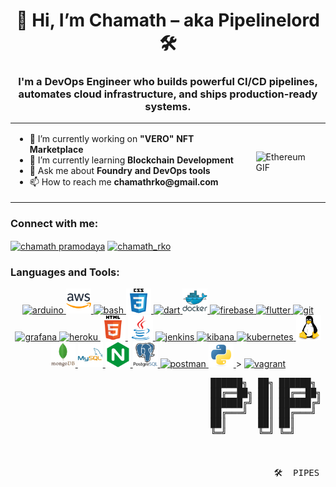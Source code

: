 <h1 align="center">👋 Hi, I’m Chamath – aka Pipelinelord 🛠️</h1>
<h3 align="center">I'm a DevOps Engineer who builds powerful CI/CD pipelines, automates cloud infrastructure, and ships production-ready systems.</h3>

<table>
  <tr>
    <td>
      <ul>
        <li>🔭 I’m currently working on <b>"VERO" NFT Marketplace</b></li>
        <li>🌱 I’m currently learning <b>Blockchain Development</b></li>
        <li>💬 Ask me about <b>Foundry and DevOps tools</b></li>
        <li>📫 How to reach me <b>chamathrko@gmail.com</b></li>
      </ul>
    </td>
    <td>
      <img src="https://tenor.com/view/eth-ethereum-gif-21354314.gif" width="200" alt="Ethereum GIF">
    </td>

  </tr>
</table>



<h3 align="left">Connect with me:</h3>
<p align="left">
<a href="www.linkedin.com/in/chamath-pramodaya-3a9745211" target="blank"><img align="center" src="https://raw.githubusercontent.com/rahuldkjain/github-profile-readme-generator/master/src/images/icons/Social/linked-in-alt.svg" alt="chamath pramodaya" height="30" width="40" /></a>
<a href="https://instagram.com/chamath_rko" target="blank"><img align="center" src="https://raw.githubusercontent.com/rahuldkjain/github-profile-readme-generator/master/src/images/icons/Social/instagram.svg" alt="chamath_rko" height="30" width="40" /></a>
</p>



<h3 align="left">Languages and Tools:</h3>
<p align="center"> <a href="https://www.arduino.cc/" target="_blank" rel="noreferrer"> <img src="https://cdn.worldvectorlogo.com/logos/arduino-1.svg" alt="arduino" width="40" height="40"/> </a> <a href="https://aws.amazon.com" target="_blank" rel="noreferrer"> <img src="https://raw.githubusercontent.com/devicons/devicon/master/icons/amazonwebservices/amazonwebservices-original-wordmark.svg" alt="aws" width="40" height="40"/> </a> <a href="https://www.gnu.org/software/bash/" target="_blank" rel="noreferrer"> <img src="https://www.vectorlogo.zone/logos/gnu_bash/gnu_bash-icon.svg" alt="bash" width="40" height="40"/> </a> <a href="https://www.w3schools.com/css/" target="_blank" rel="noreferrer"> <img src="https://raw.githubusercontent.com/devicons/devicon/master/icons/css3/css3-original-wordmark.svg" alt="css3" width="40" height="40"/> </a> <a href="https://dart.dev" target="_blank" rel="noreferrer"> <img src="https://www.vectorlogo.zone/logos/dartlang/dartlang-icon.svg" alt="dart" width="40" height="40"/> </a> <a href="https://www.docker.com/" target="_blank" rel="noreferrer"> <img src="https://raw.githubusercontent.com/devicons/devicon/master/icons/docker/docker-original-wordmark.svg" alt="docker" width="40" height="40"/> </a> <a href="https://firebase.google.com/" target="_blank" rel="noreferrer"> <img src="https://www.vectorlogo.zone/logos/firebase/firebase-icon.svg" alt="firebase" width="40" height="40"/> </a>  </a> <a href="https://flutter.dev" target="_blank" rel="noreferrer"> <img src="https://www.vectorlogo.zone/logos/flutterio/flutterio-icon.svg" alt="flutter" width="40" height="40"/> </a> <a href="https://git-scm.com/" target="_blank" rel="noreferrer"> <img src="https://www.vectorlogo.zone/logos/git-scm/git-scm-icon.svg" alt="git" width="40" height="40"/> </a> <a href="https://grafana.com" target="_blank" rel="noreferrer"> <img src="https://www.vectorlogo.zone/logos/grafana/grafana-icon.svg" alt="grafana" width="40" height="40"/> </a> <a href="https://heroku.com" target="_blank" rel="noreferrer"> <img src="https://www.vectorlogo.zone/logos/heroku/heroku-icon.svg" alt="heroku" width="40" height="40"/> </a> <a href="https://www.w3.org/html/" target="_blank" rel="noreferrer"> <img src="https://raw.githubusercontent.com/devicons/devicon/master/icons/html5/html5-original-wordmark.svg" alt="html5" width="40" height="40"/> </a> <a href="https://www.java.com" target="_blank" rel="noreferrer"> <img src="https://raw.githubusercontent.com/devicons/devicon/master/icons/java/java-original.svg" alt="java" width="40" height="40"/> </a> <a href="https://www.jenkins.io" target="_blank" rel="noreferrer"> <img src="https://www.vectorlogo.zone/logos/jenkins/jenkins-icon.svg" alt="jenkins" width="40" height="40"/> </a> <a href="https://www.elastic.co/kibana" target="_blank" rel="noreferrer"> <img src="https://www.vectorlogo.zone/logos/elasticco_kibana/elasticco_kibana-icon.svg" alt="kibana" width="40" height="40"/> </a> <a href="https://kubernetes.io" target="_blank" rel="noreferrer"> <img src="https://www.vectorlogo.zone/logos/kubernetes/kubernetes-icon.svg" alt="kubernetes" width="40" height="40"/> </a> <a href="https://www.linux.org/" target="_blank" rel="noreferrer"> <img src="https://raw.githubusercontent.com/devicons/devicon/master/icons/linux/linux-original.svg" alt="linux" width="40" height="40"/> </a> <a href="https://www.mongodb.com/" target="_blank" rel="noreferrer"> <img src="https://raw.githubusercontent.com/devicons/devicon/master/icons/mongodb/mongodb-original-wordmark.svg" alt="mongodb" width="40" height="40"/> </a> <a href="https://www.mysql.com/" target="_blank" rel="noreferrer"> <img src="https://raw.githubusercontent.com/devicons/devicon/master/icons/mysql/mysql-original-wordmark.svg" alt="mysql" width="40" height="40"/> </a> <a href="https://www.nginx.com" target="_blank" rel="noreferrer"> <img src="https://raw.githubusercontent.com/devicons/devicon/master/icons/nginx/nginx-original.svg" alt="nginx" width="40" height="40"/> </a> <a href="https://www.postgresql.org" target="_blank" rel="noreferrer"> <img src="https://raw.githubusercontent.com/devicons/devicon/master/icons/postgresql/postgresql-original-wordmark.svg" alt="postgresql" width="40" height="40"/> </a> <a href="https://postman.com" target="_blank" rel="noreferrer"> <img src="https://www.vectorlogo.zone/logos/getpostman/getpostman-icon.svg" alt="postman" width="40" height="40"/> </a> <a href="https://www.python.org" target="_blank" rel="noreferrer"> <img src="https://raw.githubusercontent.com/devicons/devicon/master/icons/python/python-original.svg" alt="python" width="40" height="40"/> </a> > </a> <a href="https://www.vagrantup.com/" target="_blank" rel="noreferrer"> <img src="https://www.vectorlogo.zone/logos/vagrantup/vagrantup-icon.svg" alt="vagrant" width="40" height="40"/> </a> </p>



<div align-items="center">
  <p align="center">
  <pre>
                                      ██████╗  ██╗ ██████╗  ██████╗  ██╗      ██╗  ███╗   ██╗  ███████╗
                                      ██╔══██╗ ██║ ██╔══██╗ ██╔════╝ ██║      ██║  ████╗  ██║  ██╔════╝
                                      ██████╔╝ ██║ ██████╔╝ █████╗   ██║      ██║  ██╔██╗ ██║  █████╗ 
                                      ██╔═══╝  ██║ ██╔═══╝  ██╔═══╝  ██║      ██║  ██║╚██╗██║  ██╔══╝  
                                      ██║      ██║ ██║      ███████╗ ███████╗ ██║  ██║ ╚████║  ███████╗
                                      ╚═╝      ╚═╝ ╚═╝      ╚══════╝ ╚══════╝ ╚═╝  ╚═╝  ╚═==╝  ╚══════╝
                                      
                                                    
  </pre>
  <p align="center"> <pre>
                                                  🛠️  PIPES • CONTAINERS • CLOUD ☁️
      
    
</pre>
</p>
</div>






